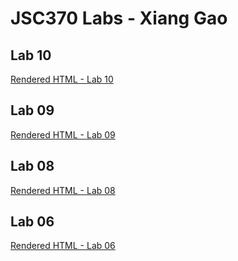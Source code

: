 # JSC370 Labs - Xiang Gao

## Lab 10
[Rendered HTML - Lab 10](https://htmlpreview.github.io/?https://github.com/xiangtgao/JSC370-labs/blob/main/lab10/lab10-ml.html)

## Lab 09
[Rendered HTML - Lab 09](https://htmlpreview.github.io/?https://github.com/xiangtgao/JSC370-labs/blob/main/lab09/lab09-hpc.html)

## Lab 08
[Rendered HTML - Lab 08](https://htmlpreview.github.io/?https://github.com/xiangtgao/JSC370-labs/blob/main/lab08/lab08-text-mining.html)

## Lab 06
[Rendered HTML - Lab 06](https://htmlpreview.github.io/?https://github.com/xiangtgao/JSC370-labs/blob/main/lab06/06-lab.html)

